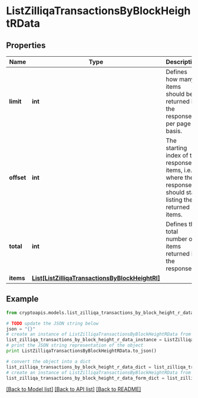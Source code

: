 # ListZilliqaTransactionsByBlockHeightRData


## Properties
Name | Type | Description | Notes
------------ | ------------- | ------------- | -------------
**limit** | **int** | Defines how many items should be returned in the response per page basis. | 
**offset** | **int** | The starting index of the response items, i.e. where the response should start listing the returned items. | 
**total** | **int** | Defines the total number of items returned in the response. | 
**items** | [**List[ListZilliqaTransactionsByBlockHeightRI]**](ListZilliqaTransactionsByBlockHeightRI.md) |  | 

## Example

```python
from cryptoapis.models.list_zilliqa_transactions_by_block_height_r_data import ListZilliqaTransactionsByBlockHeightRData

# TODO update the JSON string below
json = "{}"
# create an instance of ListZilliqaTransactionsByBlockHeightRData from a JSON string
list_zilliqa_transactions_by_block_height_r_data_instance = ListZilliqaTransactionsByBlockHeightRData.from_json(json)
# print the JSON string representation of the object
print ListZilliqaTransactionsByBlockHeightRData.to_json()

# convert the object into a dict
list_zilliqa_transactions_by_block_height_r_data_dict = list_zilliqa_transactions_by_block_height_r_data_instance.to_dict()
# create an instance of ListZilliqaTransactionsByBlockHeightRData from a dict
list_zilliqa_transactions_by_block_height_r_data_form_dict = list_zilliqa_transactions_by_block_height_r_data.from_dict(list_zilliqa_transactions_by_block_height_r_data_dict)
```
[[Back to Model list]](../README.md#documentation-for-models) [[Back to API list]](../README.md#documentation-for-api-endpoints) [[Back to README]](../README.md)


